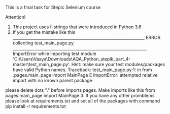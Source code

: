 ﻿This is a final task for Stepic Selenium course

Attention! 
1. This project uses f-strings that were introduced in Python 3.6
2. If you get the mistake like this 
   _________________________________________________________________ ERROR collecting test_main_page.py __________________________________________________________________
ImportError while importing test module 'C:\Users\Vasya\Downloads\AQA_Python_stepik_part_4-master\test_main_page.py'.
Hint: make sure your test modules/packages have valid Python names.
Traceback:
test_main_page.py:1: in <module>
    from .pages.main_page import MainPage
E   ImportError: attempted relative import with no known parent package

please delete dots "." before imports pages. Make imports like this
from pages.main_page import MainPage
3.  If you have any other promblems please look at requirements.txt and set all of the packages with command
   pip install -r requirements.txt
